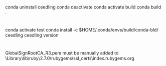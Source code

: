 #
conda uninstall ceedling
conda deactivate
conda activate build
conda build .

#
conda activate test
conda install -c $HOME/.conda/envs/build/conda-bld/ ceedling
ceedling version

#
GlobalSignRootCA_R3.pem must be manually added to \Library\lib\ruby\2.7.0\rubygems\ssl_certs\index.rubygems.org
